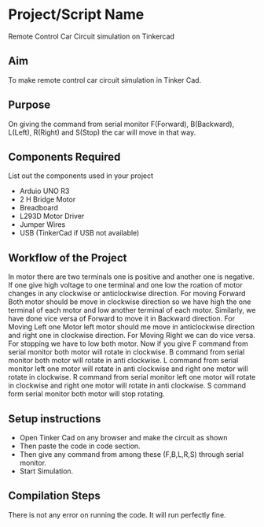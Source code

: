 # Project/Script Name
Remote Control Car Circuit simulation on Tinkercad

## Aim

To make remote control car circuit simulation in Tinker Cad.


## Purpose

On giving the command from serial monitor F(Forward), B(Backward), L(Left), R(Right) and S(Stop) the car will move in that way.


## Components Required

List out the components used in your project
* Arduio UNO R3
* 2 H Bridge Motor
* Breadboard
* L293D Motor Driver
* Jumper Wires
* USB (TinkerCad if USB not available)

## Workflow of the Project
In motor there are two terminals one is positive and another one is negative.
If one give high voltage to one terminal and one low the roation of motor changes in any clockwise or anticlockwise direction.
For moving Forward Both motor should be move in clockwise direction so we have high the one terminal of each motor and low another terminal of each motor.
Similarly, we have done vice versa of Forward to move it in Backward direction.
For Moving Left one Motor left motor should me move in anticlockwise direction and right one in clockwise direction.
For Moving Right we can do vice versa.
For stopping we have to low both motor.
Now if you give F command from serial monitor both motor will rotate in clockwise.
B command from serial monitor both motor will rotate in anti clockwise.
L command from serial monitor left one motor will rotate in anti clockwise and right one motor will rotate in clockwise.
R command from serial monitor left one motor will rotate in clockwise and right one motor will rotate in anti clockwise.
S command form serial monitor both motor will stop rotating.


## Setup instructions

* Open Tinker Cad on any browser and make the circuit as shown 
* Then paste the code in code section.
* Then give any command from among these (F,B,L,R,S) through serial monitor.
* Start Simulation.

## Compilation Steps
There is not any error on running the code. It will run perfectly fine.
